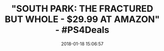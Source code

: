---
title: '"SOUTH PARK: THE FRACTURED BUT WHOLE - $29.99 AT AMAZON" - #PS4Deals'
name: 'South Park: The Fractured but Whole - PlayStation 4'
date: '2018-01-18 15:06:57'
buy_now: >-
  https://www.amazon.com/South-Park-Fractured-but-Whole-PlayStation/dp/B00ZJBSCJQ?psc=1&SubscriptionId=AKIAIA5RBQIWQVTCUEUQ&tag=coldcutdeals-20&linkCode=xm2&camp=2025&creative=165953&creativeASIN=B00ZJBSCJQ
description_markdown: |+
  South Park: The Fractured but Whole - PlayStation 4

    - AUTHENTIC SOUTH PARK - From the creators of South Park, Trey Parker & Matt Stone, comes the sequel to South Park: The Stick of Truth.

    - AN OUTRAGEOUS RPG ADVENTURE - Manipulate time & space on the battlefield and develop and refine your powers as you progress.

    - A HERO'S ORIGIN REVEALED - Create your costume, craft your origin story & build out your unique superpowers as you progress.

    - COON AND FRIENDS, ASSEMBLE! - Recruit up to 12 heroes, including Mysterion, The Human Kite, and the infamous Coon himself.

    - EXPLORE SOUTH PARK AT NIGHT - Save the town when the sun sets and South Park's seedy underbelly comes alive.

tweet_id_str: '954007205610696704'
price: $59.99
you_save: ''
asin: B00ZJBSCJQ
image: 'https://images-na.ssl-images-amazon.com/images/I/617rctd9aPL.jpg'

---